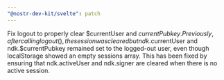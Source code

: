 ```yaml
---
"@nostr-dev-kit/svelte": patch
---
```


Fix logout to properly clear $currentUser and $currentPubkey. Previously, after calling logout(), the session was cleared but ndk.$currentUser and ndk.$currentPubkey remained set to the logged-out user, even though localStorage showed an empty sessions array. This has been fixed by ensuring that ndk.activeUser and ndk.signer are cleared when there is no active session.
